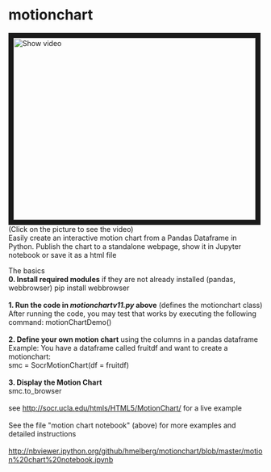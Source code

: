 # motionchart
<a href="http://www.youtube.com/watch?feature=player_embedded&v=JkpbY08swyA" target="_blank"><img src="http://img.youtube.com/vi/JkpbY08swyA/0.jpg" alt="Show video" width="480" height="360" border="10" /></a>
<BR>
(Click on the picture to see the video)
<BR>
Easily create an interactive motion chart from a Pandas Dataframe in Python. Publish the chart to a standalone webpage, show it in Jupyter notebook or save it as a html file
<BR>

The basics<BR>
**0. Install required modules** if they are not already installed (pandas, webbrowser)
pip install webbrowser
<BR><BR>
**1. Run the code in _motionchartv11.py_ above** (defines the motionchart class)<BR>
After running the code, you may test that works by executing the following command: motionChartDemo() 
<BR><BR>
**2. Define your own motion chart** using the columns in a pandas dataframe<BR>
Example: You have a dataframe called fruitdf and want to create a motionchart:
<BR>
smc = SocrMotionChart(df = fruitdf)
<BR><BR>
**3. Display the Motion Chart**<BR>
smc.to_browser
<BR><BR>
see http://socr.ucla.edu/htmls/HTML5/MotionChart/ for a live example
<BR><BR>
See the file "motion chart notebook" (above) for more examples and detailed instructions
<BR><BR>
http://nbviewer.ipython.org/github/hmelberg/motionchart/blob/master/motion%20chart%20notebook.ipynb
